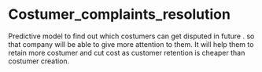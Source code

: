 # Costumer_complaints_resolution
Predictive model to find out which costumers can get disputed in future . so that company will be able to give more attention to them.
It will help them to retain more costumer and cut cost as customer retention is cheaper than costumer creation.
